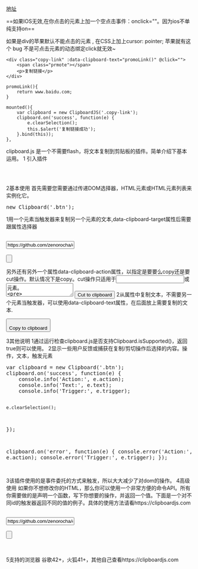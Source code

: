 [地址](https://www.jianshu.com/p/3f8867de041e)

==如果IOS无效,在你点击的元素上加一个空点击事件：onclick=""。因为ios不单纯支持on==

如果是div的苹果默认不能点击的元素 , 在CSS上加上cursor: pointer;
苹果就有这个 bug 不是可点击元素的动态绑定click就无效~


```
<div class="copy-link" :data-clipboard-text="promoLink()" @click="">
    <span class="prmote"></span>
    <p>复制链接</p>
</div>

promoLink(){
    return www.baidu.com;
}

mounted(){
    var clipboard = new ClipboardJS('.copy-link');
    clipboard.on('success', function(e) {
        e.clearSelection();
        this.$alert('复制链接成功');
    }.bind(this));
},
```


clipboard.js 是一个不需要flash，将文本复制到剪贴板的插件。简单介绍下基本运用。
1 引入插件
<pre>
<script src="js/clipboard.min.js"></script>
</pre>
2基本使用
首先需要您需要通过传递DOM选择器，HTML元素或HTML元素列表来实例化它。
<pre>
new Clipboard('.btn');
</pre>
1用一个元素当触发器来复制另一个元素的文本,data-clipboard-target属性后需要跟属性选择器
<pre>

<input id="foo" value="https://github.com/zenorocha/clipboard.js.git">

<button class="btn" data-clipboard-target="#foo">
</button>
</pre>
另外还有另外一个属性data-clipboard-action属性，以指定是要要么copy还是要cut操作。默认情况下是copy。cut操作只适用于<input>或<textarea>元素。
<pre>

<textarea id="bar">Mussum ipsum cacilds...</textarea>

<button class="btn" data-clipboard-action="cut" data-clipboard-target="#bar">
Cut to clipboard
</button>
</pre>
2从属性中复制文本，不需要另一个元素当触发器，可以使用data-clipboard-text属性，在后面放上需要复制的文本.
<pre>
<button class="btn" data-clipboard-text="Just because you can doesn't mean you should — clipboard.js">
Copy to clipboard
</button>
</pre>
3其他说明
1通过运行检查clipboard.js是否支持Clipboard.isSupported()，返回true则可以使用。
2显示一些用户反馈或捕获在复制/剪切操作后选择的内容。操作，文本，触发元素
<pre>
var clipboard = new Clipboard('.btn');
clipboard.on('success', function(e) {
    console.info('Action:', e.action);
    console.info('Text:', e.text);
    console.info('Trigger:', e.trigger);

    e.clearSelection();
});

clipboard.on('error', function(e) {
    console.error('Action:', e.action);
    console.error('Trigger:', e.trigger);
});

</pre>
3该插件使用的是事件委托的方式来触发，所以大大减少了对dom的操作。
4高级使用
如果你不想修改你的HTML，那么你可以使用一个非常方便的命令API。所有你需要做的是声明一个函数，写下你想要的操作，并返回一个值。下面是一个对不同id的触发器返回不同的值的例子。具体的使用方法请看https://clipboardjs.com
<pre>
<body>
<input id="foo" value="https://github.com/zenorocha/clipboard.js.git">

<button id='foo_1' class="btn" data-clipboard-target="#foo">
</button>
</body>
<script>
new Clipboard('.btn', {
text: function(trigger) {
if(trigger.getAttribute('id')=='foo_1'){
return 1;
}else{
return 2;
}
}
});
</script>
</pre>
5支持的浏览器
谷歌42+，火狐41+，其他自己查看https://clipboardjs.com